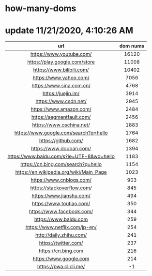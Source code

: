 # how-many-doms

# update 11/21/2020, 4:10:26 AM

url | dom nums
:-: | :-:
https://www.youtube.com/ | 16120
https://play.google.com/store | 11008
https://www.bilibili.com/ | 10402
https://www.yahoo.com/ | 7056
https://www.sina.com.cn/ | 4768
https://juejin.im/ | 3914
https://www.csdn.net/ | 2945
https://www.amazon.com/ | 2484
https://segmentfault.com/ | 2456
https://www.oschina.net/ | 1883
https://www.google.com/search?q=hello | 1764
https://github.com/ | 1682
https://www.douban.com/ | 1394
https://www.baidu.com/s?ie=UTF-8&wd=hello | 1183
https://cn.bing.com/search?q=hello | 1154
https://en.wikipedia.org/wiki/Main_Page | 1023
https://www.cnblogs.com/ | 903
https://stackoverflow.com/ | 845
https://www.jianshu.com/ | 494
https://www.toutiao.com/ | 350
https://www.facebook.com/ | 344
https://www.baidu.com | 259
https://www.netflix.com/jp-en/ | 254
http://daily.zhihu.com/ | 241
https://twitter.com/ | 237
https://cn.bing.com | 216
https://www.google.com | 214
https://pwa.clicli.me/ | -1
